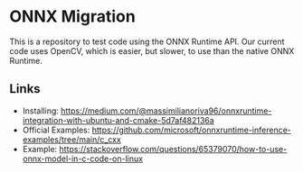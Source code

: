 # ONNX Migration
This is a repository to test code using the ONNX Runtime API. Our current code
uses OpenCV, which is easier, but slower, to use than the native ONNX Runtime.

## Links
- Installing: https://medium.com/@massimilianoriva96/onnxruntime-integration-with-ubuntu-and-cmake-5d7af482136a
- Official Examples: https://github.com/microsoft/onnxruntime-inference-examples/tree/main/c_cxx
- Example: https://stackoverflow.com/questions/65379070/how-to-use-onnx-model-in-c-code-on-linux
